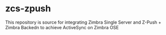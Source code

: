# zcs-zpush
This repository is source for integrating Zimbra Single Server and Z-Push + Zimbra Backedn to achieve ActiveSync on Zimbra OSE

